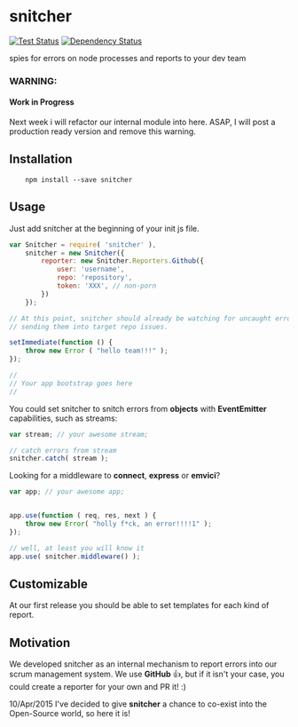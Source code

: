 # snitcher

[![Test Status](http://strider.findhit.com/findhit/snitcher/badge)](http://strider.findhit.com/findhit/snitcher) [![Dependency Status](https://david-dm.org/findhit/snitcher.svg)](https://david-dm.org/findhit/snitcher)


spies for errors on node processes and reports to your dev team


### WARNING:
#### Work in Progress

Next week i will refactor our internal module into here. ASAP, I will post a
production ready version and remove this warning.



## Installation

```
    npm install --save snitcher
```


## Usage

Just add snitcher at the beginning of your init js file.

```js
var Snitcher = require( 'snitcher' ),
    snitcher = new Snitcher({
        reporter: new Snitcher.Reporters.Github({
            user: 'username',
            repo: 'repository',
            token: 'XXX', // non-porn
        })
    });

// At this point, snitcher should already be watching for uncaught errors and
// sending them into target repo issues.

setImmediate(function () {
    throw new Error ( "hello team!!!" );
});

//
// Your app bootstrap goes here
//

```

You could set snitcher to snitch errors from **objects** with **EventEmitter**
capabilities, such as streams:

```js
var stream; // your awesome stream;

// catch errors from stream
snitcher.catch( stream );
```

Looking for a middleware to **connect**, **express** or **emvici**?

```js
var app; // your awesome app;


app.use(function ( req, res, next ) {
    throw new Error( "holly f*ck, an error!!!!1" );
});

// well, at least you will know it
app.use( snitcher.middleware() );
```



## Customizable

At our first release you should be able to set templates for each kind of report.



## Motivation

We developed snitcher as an internal mechanism to report errors into our scrum
management system. We use **GitHub** :+1:, but if it isn't your case, you could
create a reporter for your own and PR it! :)

10/Apr/2015 I've decided to give **snitcher** a chance to co-exist into the
Open-Source world, so here it is!
